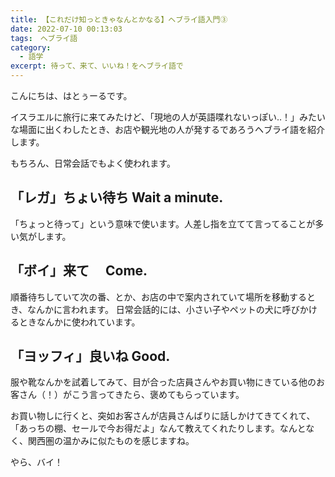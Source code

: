 ```yaml
---
title: 【これだけ知っときゃなんとかなる】ヘブライ語入門③
date: 2022-07-10 00:13:03
tags:　ヘブライ語
category:
  - 語学
excerpt: 待って、来て、いいね！をヘブライ語で
---
```


こんにちは、はとぅーるです。

イスラエルに旅行に来てみたけど、「現地の人が英語喋れないっぽい‥！」みたいな場面に出くわしたとき、お店や観光地の人が発するであろうヘブライ語を紹介します。

もちろん、日常会話でもよく使われます。

## 「レガ」ちょい待ち Wait a minute.

「ちょっと待って」という意味で使います。人差し指を立てて言ってることが多い気がします。

## 「ボイ」来て　 Come.

順番待ちしていて次の番、とか、お店の中で案内されていて場所を移動するとき、なんかに言われます。
日常会話的には、小さい子やペットの犬に呼びかけるときなんかに使われています。

## 「ヨッフィ」良いね Good.

服や靴なんかを試着してみて、目が合った店員さんやお買い物にきている他のお客さん（！）がこう言ってきたら、褒めてもらっています。

お買い物しに行くと、突如お客さんが店員さんばりに話しかけてきてくれて、「あっちの棚、セールで今お得だよ」なんて教えてくれたりします。なんとなく、関西圏の温かみに似たものを感じますね。

やら、バイ！
